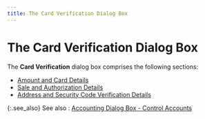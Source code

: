 ```yaml
---
title: The Card Verification Dialog Box
---
```


# The Card Verification Dialog Box


The **Card Verification** dialog box comprises the following sections:

- [Amount and Card Details]({{site.pos_baseurl}}/misc/amount_and_card_details_card_verification_db_pos.html)
- [Sale and Authorization Details]({{site.pos_baseurl}}/misc/sale_and_authorization_details_card_verification_db_pos.html)
- [Address and Security Code Verification Details]({{site.pos_baseurl}}/misc/address_and_security_code_verification_details_card_verification_db_pos.html)



{:.see_also}
See also
: [Accounting Dialog Box - Control Accounts](accounting.chm::/accounting_control_accounts.htm)
